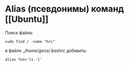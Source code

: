 # Alias (псевдонимы) команд [[Ubuntu]]

Поиск файла:

```
sudo find / -name "hrc"
```

в файле __/home/geos/.bashrc_  добавить:

```
alias foo='ls -l'
```
